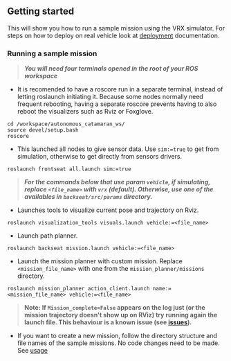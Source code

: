 ## Getting started
This will show you how to run a sample mission using the VRX simulator. For steps on how to deploy on real vehicle look at [deployment](#) documentation.

### Running a sample mission
> _**You will need four terminals opened in the root of your ROS workspace**_

- It is recomended to have a roscore run in a separate terminal, instead of letting roslaunch initiating it. Because some nodes normally need frequent rebooting, having a separate roscore prevents having to also reboot the visualizers such as Rviz or Foxglove.
```shell
cd /workspace/autonomous_catamaran_ws/
source devel/setup.bash
roscore
```

- This launched all nodes to give sensor data. Use `sim:=true` to get from simulation, otherwise to get directly from sensors drivers.
```shell
roslaunch frontseat all.launch sim:=true
```

> _**For the commands below that use param `vehicle`, if simulating, replace `<file_name>` with `vrx` (default). Otherwise, use one of the availables in `backseat/src/params` directory.**_

- Launches tools to visualize current pose and trajectory on Rviz.
```shell
roslaunch visualization_tools visuals.launch vehicle:=<file_name>
```
- Launch path planner.
```shell
roslaunch backseat mission.launch vehicle:=<file_name>
```

- Launch the mission planner with custom mission. Replace `<mission_file_name>` with one from the `mission_planner/missions` directory.
```shell
roslaunch mission_planner action_client.launch name:=<mission_file_name> vehicle:=<file_name>
```
> **Note: If `Mission_complete=False` appears on the log just (or the mission trajectory doesn't show up on RViz) try running again the launch file. This behaviour is a known issue (see [issues](../../../README.md#issues)).**

- If you want to create a new mission, follow the directory structure and file names of the sample missions. No code changes need to be made. See [usage](mission_planner/README.md)

